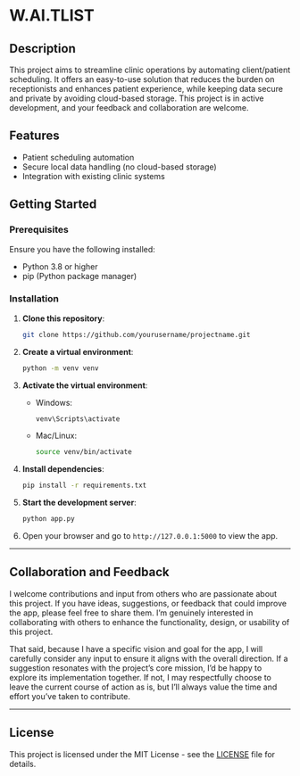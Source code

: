 # W.AI.TLIST

## Description
This project aims to streamline clinic operations by automating client/patient scheduling. It offers an easy-to-use solution that reduces the burden on receptionists and enhances patient experience, while keeping data secure and private by avoiding cloud-based storage. This project is in active development, and your feedback and collaboration are welcome.

## Features
- Patient scheduling automation
- Secure local data handling (no cloud-based storage)
- Integration with existing clinic systems

## Getting Started

### Prerequisites
Ensure you have the following installed:
- Python 3.8 or higher
- pip (Python package manager)

### Installation

1. **Clone this repository**:
    ```bash
    git clone https://github.com/yourusername/projectname.git
    ```

2. **Create a virtual environment**:
    ```bash
    python -m venv venv
    ```

3. **Activate the virtual environment**:
    - Windows:
      ```bash
      venv\Scripts\activate
      ```
    - Mac/Linux:
      ```bash
      source venv/bin/activate
      ```

4. **Install dependencies**:
    ```bash
    pip install -r requirements.txt
    ```

5. **Start the development server**:
    ```bash
    python app.py
    ```

6. Open your browser and go to `http://127.0.0.1:5000` to view the app.

---

## Collaboration and Feedback

I welcome contributions and input from others who are passionate about this project. If you have ideas, suggestions, or feedback that could improve the app, please feel free to share them. I’m genuinely interested in collaborating with others to enhance the functionality, design, or usability of this project.

That said, because I have a specific vision and goal for the app, I will carefully consider any input to ensure it aligns with the overall direction. If a suggestion resonates with the project’s core mission, I’d be happy to explore its implementation together. If not, I may respectfully choose to leave the current course of action as is, but I’ll always value the time and effort you’ve taken to contribute.

---

## License
This project is licensed under the MIT License - see the [LICENSE](LICENSE) file for details.

